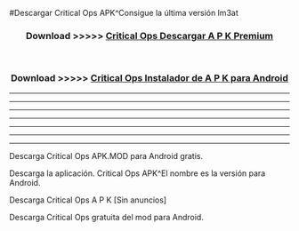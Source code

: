 #Descargar Critical Ops  APK^Consigue la última versión lm3at



<div align="center">
<h3>Download >>>>> <a href="https://es-sites.web.app/?es= Critical Ops ">Critical Ops  Descargar A P K Premium</a></h3><br>

<h3>Download >>>>> <a href="https://es-sites.web.app/?es= Critical Ops ">Critical Ops  Instalador de A P K para Android</a></h3>
</div>


----------------------------------------------------------

----------------------------------------------------------

----------------------------------------------------------

----------------------------------------------------------

----------------------------------------------------------

----------------------------------------------------------

----------------------------------------------------------

Descarga Critical Ops  APK.MOD para Android gratis.

Descarga la aplicación. Critical Ops  APK^El nombre es la versión para Android.

Descarga Critical Ops  A P K [Sin anuncios]

Descarga Critical Ops  gratuita del mod para Android.


